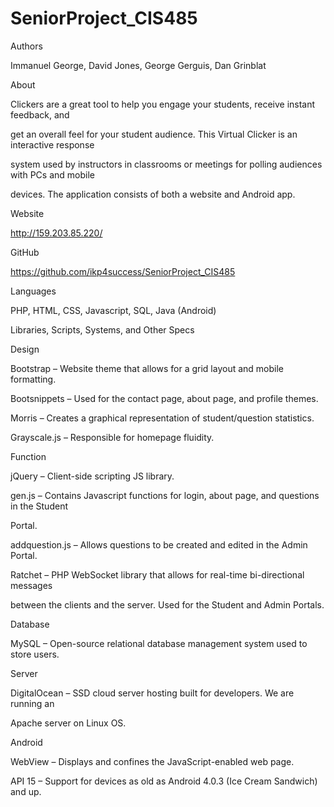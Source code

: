 # SeniorProject_CIS485



Authors

Immanuel George, David Jones, George Gerguis, Dan Grinblat

About

Clickers are a great tool to help you engage your students, receive instant feedback, and 

get an overall feel for your student audience. This Virtual Clicker is an interactive response 

system used by instructors in classrooms or meetings for polling audiences with PCs and mobile 

devices. The application consists of both a website and Android app.

Website

http://159.203.85.220/

GitHub

https://github.com/ikp4success/SeniorProject_CIS485

Languages

PHP, HTML, CSS, Javascript, SQL, Java (Android)

Libraries, Scripts, Systems, and Other Specs

Design

Bootstrap – Website theme that allows for a grid layout and mobile formatting.

Bootsnippets – Used for the contact page, about page, and profile themes.

Morris – Creates a graphical representation of student/question statistics.

Grayscale.js – Responsible for homepage fluidity.

Function 

jQuery – Client-side scripting JS library.

gen.js – Contains Javascript functions for login, about page, and questions in the Student 

Portal.

addquestion.js – Allows questions to be created and edited in the Admin Portal.

Ratchet – PHP WebSocket library that allows for real-time bi-directional messages 

between the clients and the server. Used for the Student and Admin Portals.

Database 

MySQL – Open-source relational database management system used to store users.

Server

DigitalOcean – SSD cloud server hosting built for developers. We are running an 

Apache server on Linux OS.

Android 

WebView – Displays and confines the JavaScript-enabled web page. 

API 15 – Support for devices as old as Android 4.0.3 (Ice Cream Sandwich) and up.


